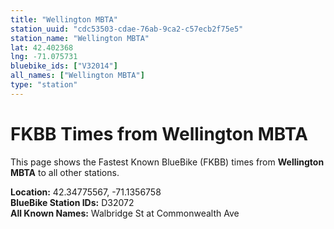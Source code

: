 ```yaml
---
title: "Wellington MBTA"
station_uuid: "cdc53503-cdae-76ab-9ca2-c57ecb2f75e5"
station_name: "Wellington MBTA"
lat: 42.402368
lng: -71.075731
bluebike_ids: ["V32014"]
all_names: ["Wellington MBTA"]
type: "station"
---
```


# FKBB Times from Wellington MBTA

This page shows the Fastest Known BlueBike (FKBB) times from **Wellington MBTA** to all other stations.

**Location:** 42.34775567, -71.1356758  
**BlueBike Station IDs:** D32072  
**All Known Names:** Walbridge St at Commonwealth Ave


